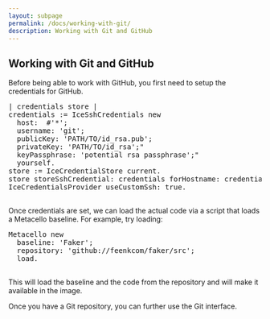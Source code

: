 ```yaml
---
layout: subpage
permalink: /docs/working-with-git/
description: Working with Git and GitHub
---
```


<section id="getstarted">
  <div class="container pt-5 pb-5 jumbotron-small">
    <div class="row">
      <div class="col-md-12">
        <h1>Working with Git and GitHub</h1>
        <p>Before being able to work with GitHub, you first need to setup the credentials for GitHub.</p>
        <pre>
| credentials store |
credentials := IceSshCredentials new
  host:  #'*';
  username: 'git';
  publicKey: 'PATH/TO/id_rsa.pub';
  privateKey: 'PATH/TO/id_rsa';"
  keyPassphrase: 'potential rsa passphrase';"
  yourself.
store := IceCredentialStore current.
store storeSshCredential: credentials forHostname: credentials host.
IceCredentialsProvider useCustomSsh: true.
        </pre>
        <p>Once credentials are set, we can load the actual code via a script that loads a Metacello baseline. For example, try loading:</p>
        <pre>
Metacello new
  baseline: 'Faker';
  repository: 'github://feenkcom/faker/src';
  load.
        </pre>
        <p>This will load the baseline and the code from the repository and will make it available in the image.</p>
        <p>Once you have a Git repository, you can further use the Git interface.</p>
      </div>
    </div>
  </div>
</section>
